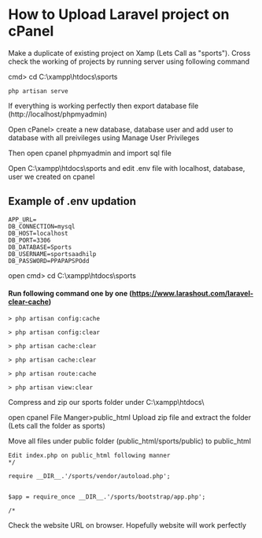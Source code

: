 # How to Upload Laravel project on cPanel


Make a duplicate of existing project on Xamp (Lets Call as "sports"). Cross check the working of projects by running server using following command

cmd>
cd C:\xampp\htdocs\sports
```
php artisan serve 
```

If everything is working perfectly then export database file (http://localhost/phpmyadmin)

Open cPanel>
create a new database, database user and add user to database with all preivileges using Manage User Privileges

Then open cpanel phpmyadmin and import sql file

Open C:\xampp\htdocs\sports and edit .env file with localhost, database, user we created on cpanel


## Example of .env updation
```
APP_URL=
DB_CONNECTION=mysql
DB_HOST=localhost
DB_PORT=3306
DB_DATABASE=Sports
DB_USERNAME=sportsaadhilp
DB_PASSWORD=PPAPAPSPOdd  
```

open cmd> 
cd C:\xampp\htdocs\sports

#### Run following command one by one   (https://www.larashout.com/laravel-clear-cache)
```
> php artisan config:cache

> php artisan config:clear

> php artisan cache:clear

> php artisan cache:clear

> php artisan route:cache

> php artisan view:clear
```
Compress and zip our sports folder under C:\xampp\htdocs\

open cpanel File Manger>public_html
Upload zip file and extract the folder (Lets call the folder as sports)

Move all files under public folder (public_html/sports/public) to public_html
```
Edit index.php on public_html following manner
*/

require __DIR__.'/sports/vendor/autoload.php';


$app = require_once __DIR__.'/sports/bootstrap/app.php';

/*
```
Check the website URL on browser. Hopefully website will work perfectly 
